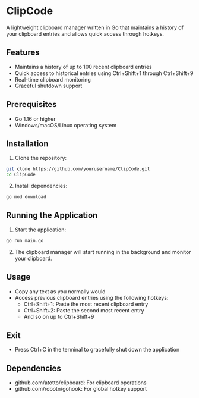 # ClipCode

A lightweight clipboard manager written in Go that maintains a history of your clipboard entries and allows quick access through hotkeys.

## Features

- Maintains a history of up to 100 recent clipboard entries
- Quick access to historical entries using Ctrl+Shift+1 through Ctrl+Shift+9
- Real-time clipboard monitoring
- Graceful shutdown support

## Prerequisites

- Go 1.16 or higher
- Windows/macOS/Linux operating system

## Installation

1. Clone the repository:
```bash
git clone https://github.com/yourusername/ClipCode.git
cd ClipCode
```

2. Install dependencies:
```bash
go mod download
```

## Running the Application

1. Start the application:
```bash
go run main.go
```

2. The clipboard manager will start running in the background and monitor your clipboard.

## Usage

- Copy any text as you normally would
- Access previous clipboard entries using the following hotkeys:
  - Ctrl+Shift+1: Paste the most recent clipboard entry
  - Ctrl+Shift+2: Paste the second most recent entry
  - And so on up to Ctrl+Shift+9

## Exit

- Press Ctrl+C in the terminal to gracefully shut down the application

## Dependencies

- github.com/atotto/clipboard: For clipboard operations
- github.com/robotn/gohook: For global hotkey support